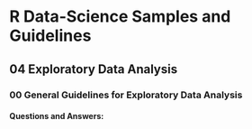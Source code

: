 # R Data-Science Samples and Guidelines
## 04 Exploratory Data Analysis
### 00 General Guidelines for Exploratory Data Analysis
#### Questions and Answers:
